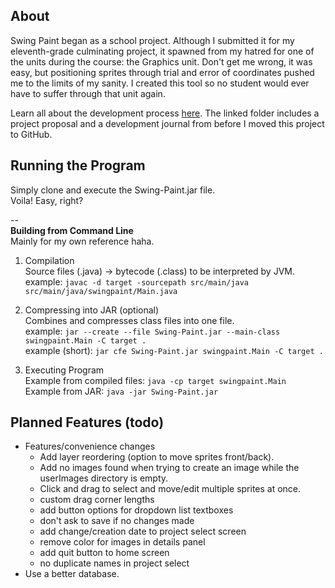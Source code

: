 
## About

Swing Paint began as a school project. Although I submitted it for my eleventh-grade culminating project, it spawned from my hatred for one of the units during the course: the Graphics unit. Don't get me wrong, it was easy, but positioning sprites through trial and error of coordinates pushed me to the limits of my sanity. I created this tool so no student would ever have to suffer through that unit again.

Learn all about the development process [here](https://drive.google.com/drive/folders/1pDX1jO8diyv3K6tVwmyDM7JcqeXboh26?usp=sharing). The linked folder includes a project proposal and a development journal from before I moved this project to GitHub.  

## Running the Program

Simply clone and execute the Swing-Paint.jar file.  
Voila! Easy, right?  

--  
**Building from Command Line**  
Mainly for my own reference haha.

1. Compilation  
Source files (.java) -> bytecode (.class) to be interpreted by JVM.  
example: `javac -d target -sourcepath src/main/java src/main/java/swingpaint/Main.java`  

2. Compressing into JAR (optional)  
Combines and compresses class files into one file.  
example: `jar --create --file Swing-Paint.jar --main-class swingpaint.Main -C target .`  
example (short): `jar cfe Swing-Paint.jar swingpaint.Main -C target .`  

3. Executing Program  
Example from compiled files: `java -cp target swingpaint.Main`  
Example from JAR: `java -jar Swing-Paint.jar`  

## Planned Features (todo)

* Features/convenience changes
    * Add layer reordering (option to move sprites front/back).
    * Add no images found when trying to create an image while the userImages directory is empty.
    * Click and drag to select and move/edit multiple sprites at once.
    * custom drag corner lengths
    * add button options for dropdown list textboxes
    * don't ask to save if no changes made
    * add change/creation date to project select screen
    * remove color for images in details panel
    * add quit button to home screen
    * no duplicate names in project select
* Use a better database.